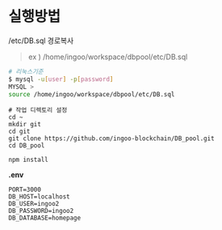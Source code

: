 # 실행방법

/etc/DB.sql 경로복사
> ex ) /home/ingoo/workspace/dbpool/etc/DB.sql  

```sh
# 리눅스기준
$ mysql -u[user] -p[password]
MYSQL > 
source /home/ingoo/workspace/dbpool/etc/DB.sql  
```

```
# 작업 디렉토리 설정
cd ~
mkdir git 
cd git
git clone https://github.com/ingoo-blockchain/DB_pool.git
cd DB_pool

npm install
```

**.env**
```
PORT=3000
DB_HOST=localhost
DB_USER=ingoo2
DB_PASSWORD=ingoo2
DB_DATABASE=homepage
```
